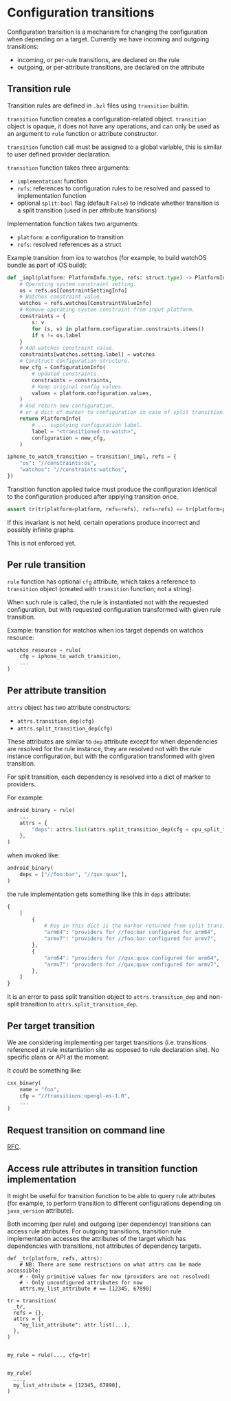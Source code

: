 # Configuration transitions

Configuration transition is a mechanism for changing the configuration
when depending on a target. Currently we have incoming and outgoing transitions:
* incoming, or per-rule transitions, are declared on the rule
* outgoing, or per-attribute transitions, are declared on the attribute

## Transition rule

Transition rules are defined in `.bzl` files using `transition` builtin.

`transition` function creates a configuration-related object.
`transition` object is opaque, it does not have any operations,
and can only be used as an argument to `rule` function or attribute constructor.

`transition` function call must be assigned to a global variable,
this is similar to user defined provider declaration.

`transition` function takes three arguments:
* `implementation`: function
* `refs`: references to configuration rules to be resolved and passed to implementation function
* optional `split`: `bool` flag (default `False`) to indicate whether transition
  is a split transition (used in per attribute transitions)

Implementation function takes two arguments:
* `platform`: a configuration to transition
* `refs`: resolved references as a struct

Example transition from ios to watchos (for example, to build watchOS bundle
as part of iOS build):

```python
def _impl(platform: PlatformInfo.type, refs: struct.type) -> PlatformInfo.type:
    # Operating system constraint setting.
    os = refs.os[ConstraintSettingInfo]
    # Watchos constraint value.
    watchos = refs.watchos[ConstraintValueInfo]
    # Remove operating system constraint from input platform.
    constraints = {
        s: v
        for (s, v) in platform.configuration.constraints.items()
        if s != os.label
    }
    # Add watchos constraint value.
    constraints[watchos.setting.label] = watchos
    # Construct configuration structure.
    new_cfg = ConfigurationInfo(
        # Updated constraints.
        constraints = constraints,
        # Keep original config values.
        values = platform.configuration.values,
    )
    # And return new configuration,
    # or a dict of marker to configuration in case of split transition.
    return PlatformInfo(
        # ... supplying configuration label.
        label = "<transitioned-to-watch>",
        configuration = new_cfg,
    )

iphone_to_watch_transition = transition(_impl, refs = {
    "os": "//constraints:os",
    "watchos": "//constraints:watchos",
})
```

Transition function applied twice must produce the configuration identical
to the configuration produced after applying transition once.

```python
assert tr(tr(platform=platform, refs=refs), refs=refs) == tr(platform=platform, refs=refs)
```

If this invariant is not held, certain operations produce incorrect
and possibly infinite graphs.

This is not enforced yet.

## Per rule transition

`rule` function has optional `cfg` attribute, which takes a reference to `transition` object
(created with `transition` function; not a string).

When such rule is called, the rule is instantiated not with the requested configuration,
but with requested configuration transformed with given rule transition.

Example: transition for watchos when ios target depends on watchos resource:

```python
watchos_resource = rule(
    cfg = iphone_to_watch_transition,
    ...
)
```

## Per attribute transition

`attrs` object has two attribute constructors:
* `attrs.transition_dep(cfg)`
* `attrs.split_transition_dep(cfg)`

These attributes are similar to `dep` attribute except for when dependencies are resolved
for the rule instance, they are resolved not with the rule instance configuration,
but with the configuration transformed with given transition.

For split transition, each dependency is resolved into a dict of marker to providers.

For example:

```python
android_binary = rule(
    ...
    attrs = {
        "deps": attrs.list(attrs.split_transition_dep(cfg = cpu_split_transition), default = []),
    },
)
```

when invoked like:

```python
android_binary(
    deps = ["//foo:bar", "//qux:quux"],
)
```

the rule implementation gets something like this in `deps` attribute:

```python
{
    [
        {
            # Key in this dict is the marker returned from split transition impl function.
            "arm64": "providers for //foo:bar configured for arm64",
            "armv7": "providers for //foo:bar configured for armv7",
        },
        {
            "arm64": "providers for //qux:quux configured for arm64",
            "armv7": "providers for //qux:quux configured for armv7",
        },
    ]
}
```

It is an error to pass split transition object to `attrs.transition_dep`
and non-split transition to `attrs.split_transition_dep`.

## Per target transition

We are considering implementing per target transitions
(i.e. transitions referenced at rule instantiation site as opposed to rule declaration site).
No specific plans or API at the moment.

It *could* be something like:

```python
cxx_binary(
    name = "foo",
    cfg = "//transitions:opengl-es-1.0",
    ...
)
```

## Request transition on command line

[RFC](https://www.internalfb.com/diff/D35136639).

## Access rule attributes in transition function implementation

It might be useful for transition function to be able to query rule attributes
(for example, to perform transition to different configurations depending on
`java_version` attribute).

Both incoming (per rule) and outgoing (per dependency) transitions can access rule attributes. For outgoing transitions,
transition rule implementation accesses the attributes of the target which has dependencies with transitions,
not attributes of dependency targets.

```
def _tr(platform, refs, attrs):
    # NB: There are some restrictions on what attrs can be made accessible:
    # - Only primitive values for now (providers are not resolved)
    # - Only unconfigured attributes for now
    attrs.my_list_attribute # == [12345, 67890]

tr = transition(
  _tr,
  refs = {},
  attrs = {
    "my_list_attribute": attr.list(...),
  },
)


my_rule = rule(..., cfg=tr)


my_rule(
  ...,
  my_list_attribute = [12345, 67890],
)
```

